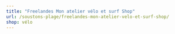 ```yaml
---
title: "Freelandes Mon atelier vélo et surf Shop"
url: /soustons-plage/freelandes-mon-atelier-velo-et-surf-shop/
shop: vélo
---
```

